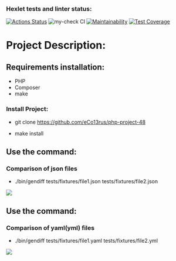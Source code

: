 ### Hexlet tests and linter status:
[![Actions Status](https://github.com/eCo13rus/php-project-48/workflows/hexlet-check/badge.svg)](https://github.com/eCo13rus/php-project-48/actions)
![my-check CI](https://github.com/eCo13rus/php-project-48/actions/workflows/my-check.yml/badge.svg)
[![Maintainability](https://api.codeclimate.com/v1/badges/2ea9e1a47d5c57d93717/maintainability)](https://codeclimate.com/github/eCo13rus/php-project-48/maintainability)
[![Test Coverage](https://api.codeclimate.com/v1/badges/2ea9e1a47d5c57d93717/test_coverage)](https://codeclimate.com/github/eCo13rus/php-project-48/test_coverage)

# Project Description:

## Requirements installation:

- PHP
- Composer
- make

### Install Project:

- git clone https://github.com/eCo13rus/php-project-48

- make install

## Use the command:

### Comparison of json files
- ./bin/gendiff tests/fixtures/file1.json tests/fixtures/file2.json 

<a href="https://asciinema.org/a/T61MTfAzrMswp94Xj4OZWRhlT" target="_blank"><img src="https://asciinema.org/a/T61MTfAzrMswp94Xj4OZWRhlT.svg" /></a>

## Use the command:

### Comparison of yaml(yml) files
- ./bin/gendiff tests/fixtures/file1.yaml tests/fixtures/file2.yml

<a href="https://asciinema.org/a/gl6COHSoL8Tba8fGrzddvtykJ" target="_blank"><img src="https://asciinema.org/a/gl6COHSoL8Tba8fGrzddvtykJ.svg" /></a>